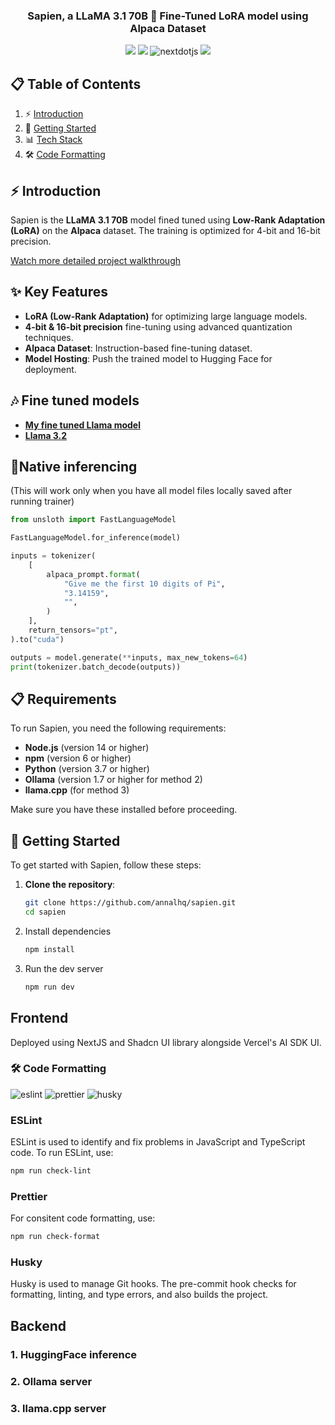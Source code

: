 <h3 align="center"> Sapien, a LLaMA 3.1 70B 🦙 Fine-Tuned LoRA model using Alpaca Dataset </h3>

<div align="center">
  <img src="https://img.shields.io/badge/PyTorch-EE4C2C?style=for-the-badge&logo=pytorch&logoColor=white" />
  <img src="https://img.shields.io/badge/Kaggle-20BEFF?style=for-the-badge&logo=Kaggle&logoColor=white" />
  <img src="https://img.shields.io/badge/-Next_JS-black?style=for-the-badge&logoColor=white&logo=nextdotjs&color=000000" alt="nextdotjs" />
  <img src="https://img.shields.io/badge/shadcn/ui-000000?style=for-the-badge&logo=shadcn/ui&logoColor=white"/>
</div>


## 📋 <a name="table">Table of Contents</a>

1. ⚡ [Introduction](#introduction)
2. 🚀 [Getting Started](#getting-started)
3. 📊 [Tech Stack](#tech-stack)
4. 🛠️ [Code Formatting](#code-formatting)

## ⚡ <a name="introduction">Introduction</a>

Sapien is the **LLaMA 3.1 70B** model fined tuned using **Low-Rank Adaptation (LoRA)** on the **Alpaca** dataset. The training is optimized for 4-bit and 16-bit precision. 

[Watch more detailed project walkthrough](https://www.youtube.com/watch?v=ZoLTJMRrg20)

## ✨ Key Features

- **LoRA (Low-Rank Adaptation)** for optimizing large language models.
- **4-bit & 16-bit precision** fine-tuning using advanced quantization techniques.
- **Alpaca Dataset**: Instruction-based fine-tuning dataset.
- **Model Hosting**: Push the trained model to Hugging Face for deployment.

## 🎶 Fine tuned models
- **[My fine tuned Llama model](https://huggingface.co/annalhq/llama-3.1-8B-lora-alpaca/)**
- **[Llama 3.2](https://huggingface.co/meta-llama/Llama-3.2-3B-Instruct)**

## 💬Native inferencing
(This will work only when you have all model files locally saved after running trainer)

```python
from unsloth import FastLanguageModel

FastLanguageModel.for_inference(model)

inputs = tokenizer(
    [
        alpaca_prompt.format(
            "Give me the first 10 digits of Pi",
            "3.14159",
            "",
        )
    ],
    return_tensors="pt",
).to("cuda")

outputs = model.generate(**inputs, max_new_tokens=64)
print(tokenizer.batch_decode(outputs))
```

## 📋 <a name="requirements">Requirements</a>
To run Sapien, you need the following requirements:

- **Node.js** (version 14 or higher)
- **npm** (version 6 or higher)
- **Python** (version 3.7 or higher)
- **Ollama** (version 1.7 or higher for method 2)
- **llama.cpp** (for method 3)

Make sure you have these installed before proceeding.

## 🚀 <a name="getting-started">Getting Started</a>

To get started with Sapien, follow these steps:

1. **Clone the repository**:
   ```sh
   git clone https://github.com/annalhq/sapien.git
   cd sapien
   ```
2. Install dependencies

   ```sh
   npm install
   ```

3. Run the dev server

   ```sh
   npm run dev
   ```

## <a name="frontend"> Frontend </a>
Deployed using NextJS and Shadcn UI library alongside Vercel's AI SDK UI.

### 🛠️ <a name="code-formatting"> Code Formatting </a>


<div align="left">
  <img src="https://img.shields.io/badge/ESLint-4B32C3?style=for-the-badge&logo=eslint&logoColor=white" alt="eslint" />
  <img src="https://img.shields.io/badge/Prettier-F7B93E?style=for-the-badge&logo=prettier&logoColor=white" alt="prettier" />
  <img src="https://img.shields.io/badge/🐶 Husky-000000?style=for-the-badge&logo=husky&logoColor=white" alt="husky" />
</div>

<h3> ESLint </h3>
ESLint is used to identify and fix problems in JavaScript and TypeScript code. To run ESLint, use:

```sh
npm run check-lint
```

<h3> Prettier </h3>
For consitent code formatting, use:

```sh
npm run check-format
```

<h3> Husky </h3>
Husky is used to manage Git hooks. The pre-commit hook checks for formatting, linting, and type errors, and also builds the project.

## <a name="backend"> Backend </a>

### <a name="hf"> 1. HuggingFace inference </a>
### <a name="ollama"> 2. Ollama server </a>
### <a name="llama"> 3. llama.cpp server</a>